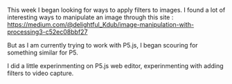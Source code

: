 This week I began looking for ways to apply filters to images. I found a lot of interesting ways to manipulate
an image through this site : https://medium.com/@delightful_Kdub/image-manipulation-with-processing3-c52ec08bbf27 

But as I am currently trying to work with P5.js, I began scouring for something similar for P5. 

I did a little experinmenting on P5.js web editor, experinmenting with adding filters to video capture.

